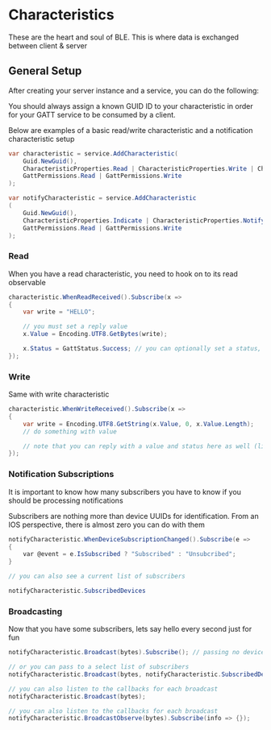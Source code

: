# Characteristics

These are the heart and soul of BLE.  This is where data is exchanged between client & server

## General Setup

After creating your server instance and a service, you can do the following:

You should always assign a known GUID ID to your characteristic in order for your GATT service to be consumed by a client.

Below are examples of a basic read/write characteristic and a notification characteristic setup

```csharp
var characteristic = service.AddCharacteristic(
    Guid.NewGuid(),
    CharacteristicProperties.Read | CharacteristicProperties.Write | CharacteristicProperties.WriteWithoutResponse,
    GattPermissions.Read | GattPermissions.Write
);

var notifyCharacteristic = service.AddCharacteristic
(
    Guid.NewGuid(),
    CharacteristicProperties.Indicate | CharacteristicProperties.Notify,
    GattPermissions.Read | GattPermissions.Write
);

```


### Read

When you have a read characteristic, you need to hook on to its read observable

```csharp
characteristic.WhenReadReceived().Subscribe(x =>
{
    var write = "HELLO";

    // you must set a reply value
    x.Value = Encoding.UTF8.GetBytes(write);

    x.Status = GattStatus.Success; // you can optionally set a status, but it defaults to Success
});
```

### Write

Same with write characteristic

```csharp
characteristic.WhenWriteReceived().Subscribe(x =>
{
    var write = Encoding.UTF8.GetString(x.Value, 0, x.Value.Length);
    // do something with value

    // note that you can reply with a value and status here as well (like a read)
});
```

### Notification Subscriptions

It is important to know how many subscribers you have to know if you should be processing notifications 

Subscribers are nothing more than device UUIDs for identification.  From an IOS perspective, there is almost zero you can do with them

```csharp
notifyCharacteristic.WhenDeviceSubscriptionChanged().Subscribe(e =>
{
    var @event = e.IsSubscribed ? "Subscribed" : "Unsubcribed";
}

// you can also see a current list of subscribers

notifyCharacteristic.SubscribedDevices
```

### Broadcasting

Now that you have some subscribers, lets say hello every second just for fun
```csharp
notifyCharacteristic.Broadcast(bytes).Subscribe(); // passing no devices will cause a mass broadcast

// or you can pass to a select list of subscribers
notifyCharacteristic.Broadcast(bytes, notifyCharacteristic.SubscribedDevices.First());

// you can also listen to the callbacks for each broadcast
notifyCharacteristic.Broadcast(bytes);

// you can also listen to the callbacks for each broadcast
notifyCharacteristic.BroadcastObserve(bytes).Subscribe(info => {});
```